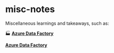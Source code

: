 # misc-notes
Miscellaneous learnings and takeaways, such as:

🏭 **[Azure Data Factory](Azure-Data-Factory-Notes.md)**

 **[Azure Data Factory](Azure-Data-Factory-Notes.md)**


